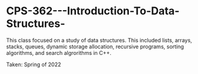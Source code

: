 # CPS-362---Introduction-To-Data-Structures-

This class focused on a study of data structures. This included lists, arrays, stacks, queues, dynamic storage allocation, recursive programs, sorting algorithms, and search algrorithms in C++. 

Taken: Spring of 2022
